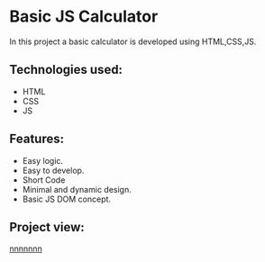 # Basic JS Calculator
In this project a basic calculator is developed using HTML,CSS,JS.

## Technologies used:

  * HTML
  * CSS
  * JS

## Features:

  * Easy logic.
  * Easy to develop.
  * Short Code
  * Minimal and dynamic design.
  * Basic JS DOM concept.

## Project view: 
[nnnnnnn](file:///C:/Users/nipa/OneDrive/Desktop/java%20script/Basic-JS-calculator/index.html)

